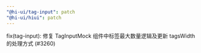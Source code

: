 ```yaml
---
"@hi-ui/tag-input": patch
"@hi-ui/hiui": patch
---
```


fix(tag-input): 修复 TagInputMock 组件中标签最大数量逻辑及更新 tagsWidth 的处理方式 (#3260)

